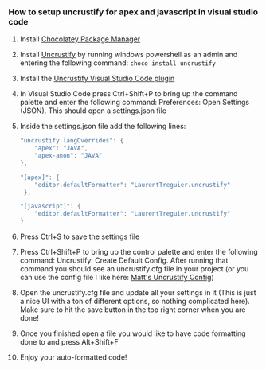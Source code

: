 ### How to setup uncrustify for apex and javascript in visual studio code

1) Install [Chocolatey Package Manager](https://www.liquidweb.com/kb/how-to-install-chocolatey-on-windows/)

2) Install [Uncrustify](https://chocolatey.org/packages/uncrustify) by running windows powershell as an admin and entering the following command: `choco install uncrustify `

3) Install the [Uncrustify Visual Studio Code plugin](https://marketplace.visualstudio.com/items?itemName=LaurentTreguier.uncrustify)

4) In Visual Studio Code press Ctrl+Shift+P to bring up the command palette and enter the following command: Preferences: Open Settings (JSON). This should open a settings.json file

5) Inside the settings.json file add the following lines: 

    ```java
    "uncrustify.langOverrides": {
        "apex": "JAVA",
        "apex-anon": "JAVA"
    },

    "[apex]": {
        "editor.defaultFormatter": "LaurentTreguier.uncrustify"
     },

    "[javascript]": {
        "editor.defaultFormatter": "LaurentTreguier.uncrustify"
    }
    ```

6) Press Ctrl+S to save the settings file

7) Press Ctrl+Shift+P to bring up the control palette and enter the following command: Uncrustify: Create Default Config. After running that command you should see an uncrustify.cfg file in your project (or you can use the config file I like here: [Matt's Uncrustify Config](https://github.com/Coding-With-The-Force/SalesforceBestPractices/blob/master/uncrustify.cfg))

8) Open the uncrustify.cfg file and update all your settings in it (This is just a nice UI with a ton of different options, so nothing complicated here). Make sure to hit the save button in the top right corner when you are done!

9) Once you finished open a file you would like to have code formatting done to and press Alt+Shift+F

10) Enjoy your auto-formatted code!

 

